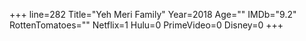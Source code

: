 +++
line=282
Title="Yeh Meri Family"
Year=2018
Age=""
IMDb="9.2"
RottenTomatoes=""
Netflix=1
Hulu=0
PrimeVideo=0
Disney=0
+++

